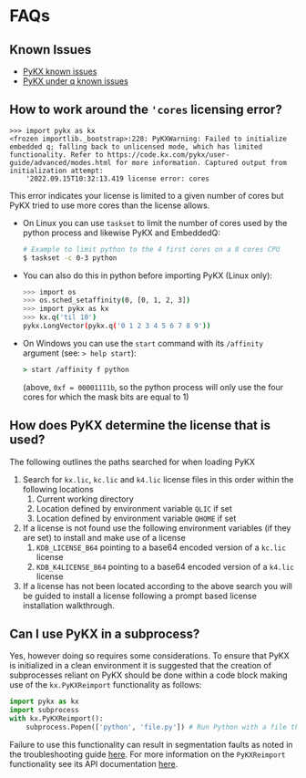 # FAQs

## Known Issues

* [PyKX known issues](extras/known_issues.md)
* [PyKX under q known issues](pykx-under-q/known_issues.md)

## How to work around the `'cores` licensing error?

```
>>> import pykx as kx
<frozen importlib._bootstrap>:228: PyKXWarning: Failed to initialize embedded q; falling back to unlicensed mode, which has limited functionality. Refer to https://code.kx.com/pykx/user-guide/advanced/modes.html for more information. Captured output from initialization attempt:
    '2022.09.15T10:32:13.419 license error: cores
```

This error indicates your license is limited to a given number of cores but PyKX tried to use more cores than the license allows.

- On Linux you can use `taskset` to limit the number of cores used by the python process and likewise PyKX and EmbeddedQ:

	```bash
	# Example to limit python to the 4 first cores on a 8 cores CPU
	$ taskset -c 0-3 python
	```

- You can also do this in python before importing PyKX (Linux only):

	```bash
	>>> import os
	>>> os.sched_setaffinity(0, [0, 1, 2, 3])
	>>> import pykx as kx
	>>> kx.q('til 10')
	pykx.LongVector(pykx.q('0 1 2 3 4 5 6 7 8 9'))
	```

- On Windows you can use the `start` command with its `/affinity` argument (see: `> help start`):

	```bat
	> start /affinity f python
	```

	(above, `0xf = 00001111b`, so the python process will only use the four cores for which the mask bits are equal to 1)

## How does PyKX determine the license that is used?

The following outlines the paths searched for when loading PyKX

1. Search for `kx.lic`, `kc.lic` and `k4.lic` license files in this order within the following locations
	1. Current working directory
	1. Location defined by environment variable `QLIC` if set
	1. Location defined by environment variable `QHOME` if set
2. If a license is not found use the following environment variables (if they are set) to install and make use of a license
	1. `KDB_LICENSE_B64` pointing to a base64 encoded version of a `kc.lic` license
	1. `KDB_K4LICENSE_B64` pointing to a base64 encoded version of a `k4.lic` license
3. If a license has not been located according to the above search you will be guided to install a license following a prompt based license installation walkthrough.

## Can I use PyKX in a subprocess?

Yes, however doing so requires some considerations. To ensure that PyKX is initialized in a clean environment it is suggested that the creation of subprocesses reliant on PyKX should be done within a code block making use of the `kx.PyKXReimport` functionality as follows:

```python
import pykx as kx
import subprocess
with kx.PyKXReimport():
    subprocess.Popen(['python', 'file.py']) # Run Python with a file that imports PyKX
```

Failure to use this functionality can result in segmentation faults as noted in the troubleshooting guide [here](troubleshooting.md). For more information on the `PyKXReimport` functionality see its API documentation [here](api/reimporting.md).
